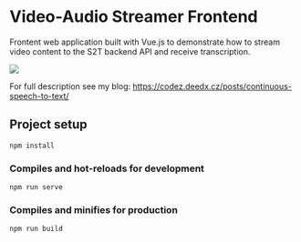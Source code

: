 # Video-Audio Streamer Frontend

Frontent web application built with Vue.js to demonstrate how to stream video content to the S2T backend API and receive transcription.

![](_images/demo.gif)

For full description see my blog: https://codez.deedx.cz/posts/continuous-speech-to-text/

## Project setup

```
npm install
```

### Compiles and hot-reloads for development
```
npm run serve
```

### Compiles and minifies for production
```
npm run build
```
